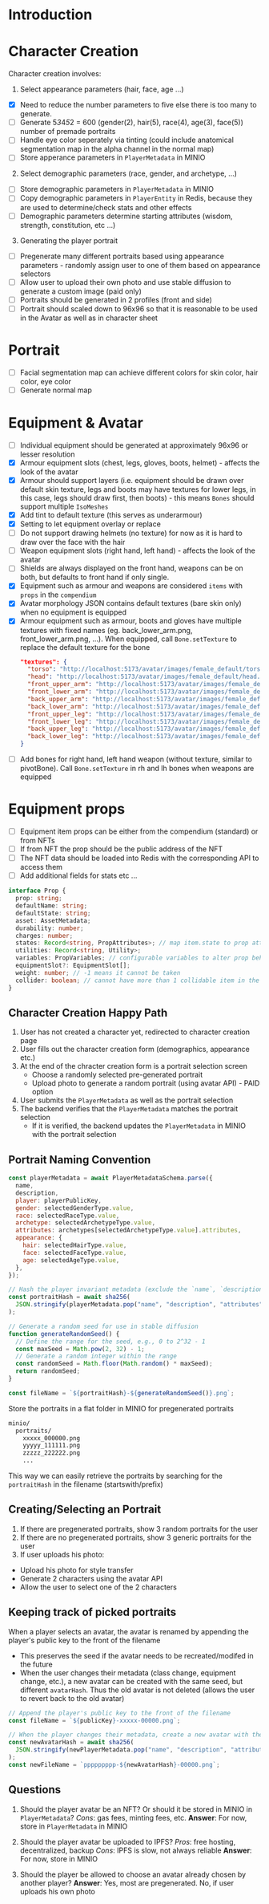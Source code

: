 # Introduction

# Character Creation

Character creation involves:

1. Select appearance parameters (hair, face, age ...)

- [x] Need to reduce the number parameters to five else there is too many to generate.
- [ ] Generate 5*3*4*5*2 = 600 (gender(2), hair(5), race(4), age(3), face(5)) number of premade portraits
- [ ] Handle eye color seperately via tinting (could include anatomical segmentation map in the alpha channel in the normal map)
- [ ] Store apperance parameters in `PlayerMetadata` in MINIO

2. Select demographic parameters (race, gender, and archetype, ...)

- [ ] Store demographic parameters in `PlayerMetadata` in MINIO
- [ ] Copy demographic parameters in `PlayerEntity` in Redis, because they are used to determine/check stats and other effects
- [ ] Demographic parameters determine starting attributes (wisdom, strength, constitution, etc ...)

3. Generating the player portrait

- [ ] Pregenerate many different portraits based using appearance parameters - randomly assign user to one of them based on appearance selectors
- [ ] Allow user to upload their own photo and use stable diffusion to generate a custom image (paid only)
- [ ] Portraits should be generated in 2 profiles (front and side)
- [ ] Portrait should scaled down to 96x96 so that it is reasonable to be used in the Avatar as well as in character sheet

# Portrait

- [ ] Facial segmentation map can achieve different colors for skin color, hair color, eye color
- [ ] Generate normal map

# Equipment & Avatar

- [ ] Individual equipment should be generated at approximately 96x96 or lesser resolution
- [x] Armour equipment slots (chest, legs, gloves, boots, helmet) - affects the look of the avatar
- [x] Armour should support layers (i.e. equipment should be drawn over default skin texture, legs and boots may have textures for lower legs, in this case, legs should draw first, then boots) - this means `Bones` should support multiple `IsoMeshes`
- [x] Add tint to default texture (this serves as underarmour)
- [x] Setting to let equipment overlay or replace
- [ ] Do not support drawing helmets (no texture) for now as it is hard to draw over the face with the hair
- [ ] Weapon equipment slots (right hand, left hand) - affects the look of the avatar
- [ ] Shields are always displayed on the front hand, weapons can be on both, but defaults to front hand if only single.
- [x] Equipment such as armour and weapons are considered `items` with `props` in the `compendium`
- [x] Avatar morphology JSON contains default textures (bare skin only) when no equipment is equipped
- [x] Armour equipment such as armour, boots and gloves have multiple textures with fixed names (eg. back_lower_arm.png, front_lower_arm.png, ...). When equipped, call `Bone.setTexture` to replace the default texture for the bone
  ```json
  "textures": {
    "torso": "http://localhost:5173/avatar/images/female_default/torso.png",
    "head": "http://localhost:5173/avatar/images/female_default/head.png",
    "front_upper_arm": "http://localhost:5173/avatar/images/female_default/front_upper_arm.png",
    "front_lower_arm": "http://localhost:5173/avatar/images/female_default/front_lower_arm.png",
    "back_upper_arm": "http://localhost:5173/avatar/images/female_default/back_upper_arm.png",
    "back_lower_arm": "http://localhost:5173/avatar/images/female_default/back_lower_arm.png",
    "front_upper_leg": "http://localhost:5173/avatar/images/female_default/front_upper_leg.png",
    "front_lower_leg": "http://localhost:5173/avatar/images/female_default/front_lower_leg.png",
    "back_upper_leg": "http://localhost:5173/avatar/images/female_default/back_upper_leg.png",
    "back_lower_leg": "http://localhost:5173/avatar/images/female_default/back_lower_leg.png"
  }
  ```
- [ ] Add bones for right hand, left hand weapon (without texture, similar to pivotBone). Call `Bone.setTexture` in rh and lh bones when weapons are equipped

# Equipment props

- [ ] Equipment item props can be either from the compendium (standard) or from NFTs
- [ ] If from NFT the prop should be the public address of the NFT
- [ ] The NFT data should be loaded into Redis with the corresponding API to access them
- [ ] Add additional fields for stats etc ...

```ts
interface Prop {
  prop: string;
  defaultName: string;
  defaultState: string;
  asset: AssetMetadata;
  durability: number;
  charges: number;
  states: Record<string, PropAttributes>; // map item.state to prop attributes
  utilities: Record<string, Utility>;
  variables: PropVariables; // configurable variables to alter prop behavior & descriptions
  equipmentSlot?: EquipmentSlot[];
  weight: number; // -1 means it cannot be taken
  collider: boolean; // cannot have more than 1 collidable item in the same location, cannot walk through collidable items
}
```

## Character Creation Happy Path

1. User has not created a character yet, redirected to character creation page
2. User fills out the character creation form (demographics, appearance etc.)
3. At the end of the chracter creation form is a portrait selection screen
   - Choose a randomly selected pre-generated portrait
   - Upload photo to generate a random portrait (using avatar API) - PAID option
4. User submits the `PlayerMetadata` as well as the portrait selection
5. The backend verifies that the `PlayerMetadata` matches the portrait selection
   - If it is verified, the backend updates the `PlayerMetadata` in MINIO with the portrait selection

## Portrait Naming Convention

```js
const playerMetadata = await PlayerMetadataSchema.parse({
  name,
  description,
  player: playerPublicKey,
  gender: selectedGenderType.value,
  race: selectedRaceType.value,
  archetype: selectedArchetypeType.value,
  attributes: archetypes[selectedArchetypeType.value].attributes,
  appearance: {
    hair: selectedHairType.value,
    face: selectedFaceType.value,
    age: selectedAgeType.value,
  },
});

// Hash the player invariant metadata (exclude the `name`, `description` and `attributes`)
const portraitHash = await sha256(
  JSON.stringify(playerMetadata.pop("name", "description", "attributes"))
);

// Generate a random seed for use in stable diffusion
function generateRandomSeed() {
  // Define the range for the seed, e.g., 0 to 2^32 - 1
  const maxSeed = Math.pow(2, 32) - 1;
  // Generate a random integer within the range
  const randomSeed = Math.floor(Math.random() * maxSeed);
  return randomSeed;
}

const fileName = `${portraitHash}-${generateRandomSeed()}.png`;
```

Store the portraits in a flat folder in MINIO for pregenerated portraits

```sh
minio/
  portraits/
    xxxxx_000000.png
    yyyyy_111111.png
    zzzzz_222222.png
    ...
```

This way we can easily retrieve the portraits by searching for the `portraitHash` in the filename (startswith/prefix)

## Creating/Selecting an Portrait

1. If there are pregenerated portraits, show 3 random portraits for the user
2. If there are no pregenerated portraits, show 3 generic portraits for the user
3. If user uploads his photo:

- Upload his photo for style transfer
- Generate 2 characters using the avatar API
- Allow the user to select one of the 2 characters

## Keeping track of picked portraits

When a player selects an avatar, the avatar is renamed by appending the player's public key to the front of the filename

- This preserves the seed if the avatar needs to be recreated/modifed in the future
- When the user changes their metadata (class change, equipment change, etc.), a new avatar can be created with the same seed, but different `avatarHash`. Thus the old avatar is not deleted (allows the user to revert back to the old avatar)

```js
// Append the player's public key to the front of the filename
const fileName = `${publicKey}-xxxxx-00000.png`;

// When the player changes their metadata, create a new avatar with the same seed & public key
const newAvatarHash = await sha256(
  JSON.stringify(newPlayerMetadata.pop("name", "description", "attributes"))
);
const newFileName = `ppppppppp-${newAvatarHash}-00000.png`;
```

## Questions

1. Should the player avatar be an NFT? Or should it be stored in MINIO in `PlayerMetadata`?
   _Cons_: gas fees, minting fees, etc.
   **Answer**: For now, store in `PlayerMetadata` in MINIO

2. Should the player avatar be uploaded to IPFS?
   _Pros_: free hosting, decentralized, backup
   _Cons_: IPFS is slow, not always reliable
   **Answer**: For now, store in MINIO

3. Should the player be allowed to choose an avatar already chosen by another player?
   **Answer**: Yes, most are pregenerated. No, if user uploads his own photo
